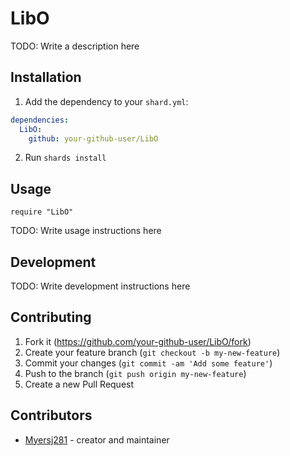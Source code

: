 # LibO

TODO: Write a description here

## Installation

1. Add the dependency to your `shard.yml`:
```yaml
dependencies:
  LibO:
    github: your-github-user/LibO
```
2. Run `shards install`

## Usage

```crystal
require "LibO"
```

TODO: Write usage instructions here

## Development

TODO: Write development instructions here

## Contributing

1. Fork it (<https://github.com/your-github-user/LibO/fork>)
2. Create your feature branch (`git checkout -b my-new-feature`)
3. Commit your changes (`git commit -am 'Add some feature'`)
4. Push to the branch (`git push origin my-new-feature`)
5. Create a new Pull Request

## Contributors

- [Myersj281](https://github.com/your-github-user) - creator and maintainer
